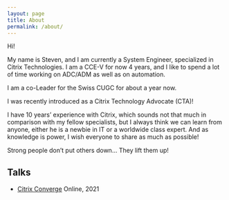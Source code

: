 ```yaml
---
layout: page
title: About
permalink: /about/
---
```


Hi!

My name is Steven, and I am currently a System Engineer, specialized in Citrix Technologies. I am a CCE-V for now 4 years, and I like to spend a lot of time working on ADC/ADM as well as on automation.

I am a co-Leader for the Swiss CUGC for about a year now.

I was recently introduced as a Citrix Technology Advocate (CTA)!

I have 10 years’ experience with Citrix, which sounds not that much in comparison with my fellow specialists, but I always think we can learn from anyone, either he is a newbie in IT or a worldwide class expert. And as knowledge is power, I wish everyone to share as much as possible!

Strong people don’t put others down… They lift them up!

## Talks

* [Citrix Converge](https://www.youtube.com/watch?v=XvQkk8bbWSE) Online, 2021
